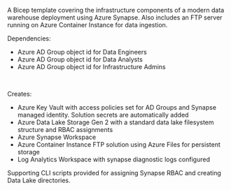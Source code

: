 A Bicep template covering the infrastructure components of a modern data warehouse deployment using Azure Synapse. Also includes an FTP server running on Azure Container Instance for data ingestion.

Dependencies:
- Azure AD Group object id for Data Engineers
- Azure AD Group object id for Data Analysts
- Azure AD Group object id for Infrastructure Admins

<br>

Creates:
- Azure Key Vault with access policies set for AD Groups and Synapse managed identity. Solution secrets are automatically added
- Azure Data Lake Storage Gen 2 with a standard data lake filesystem structure and RBAC assignments
- Azure Synapse Workspace
- Azure Container Instance FTP solution using Azure Files for persistent storage
- Log Analytics Workspace with synapse diagnostic logs configured

Supporting CLI scripts provided for assigning Synapse RBAC and creating Data Lake directories. 


